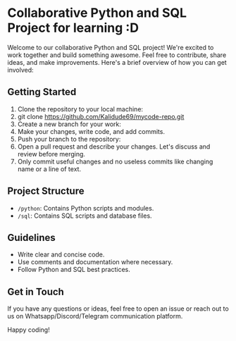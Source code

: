 # Collaborative Python and SQL Project for learning :D

Welcome to our collaborative Python and SQL project! We're excited to work together and build something awesome. Feel free to contribute, share ideas, and make improvements. Here's a brief overview of how you can get involved:

## Getting Started

1. Clone the repository to your local machine:
2. git clone https://github.com/Kalidude69/mycode-repo.git  
3. Create a new branch for your work:
4. Make your changes, write code, and add commits.
5. Push your branch to the repository:
6. Open a pull request and describe your changes. Let's discuss and review before merging.
7. Only commit useful changes and no useless commits like changing name or a line of text.

## Project Structure

- `/python`: Contains Python scripts and modules.
- `/sql`: Contains SQL scripts and database files.

## Guidelines

- Write clear and concise code.
- Use comments and documentation where necessary.
- Follow Python and SQL best practices.

## Get in Touch

If you have any questions or ideas, feel free to open an issue or reach out to us on Whatsapp/Discord/Telegram communication platform.

Happy coding!
